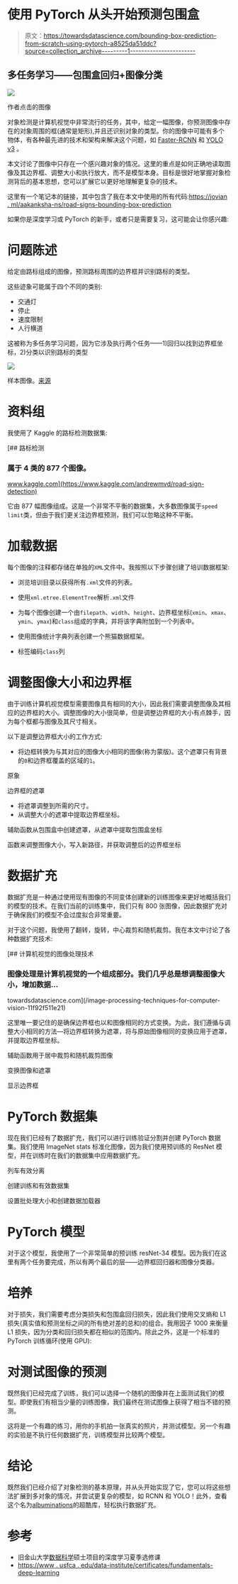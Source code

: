# 使用 PyTorch 从头开始预测包围盒

> 原文：<https://towardsdatascience.com/bounding-box-prediction-from-scratch-using-pytorch-a8525da51ddc?source=collection_archive---------1----------------------->

## 多任务学习——包围盒回归+图像分类

![](img/7348684e728b043333c9519486673de7.png)

作者点击的图像

对象检测是计算机视觉中非常流行的任务，其中，给定一幅图像，你预测图像中存在的对象周围的框(通常是矩形),并且还识别对象的类型。你的图像中可能有多个物体，有各种最先进的技术和架构来解决这个问题，如 [Faster-RCNN](https://arxiv.org/pdf/1506.01497.pdf) 和 [YOLO v3](https://pjreddie.com/media/files/papers/YOLOv3.pdf) 。

本文讨论了图像中只存在一个感兴趣对象的情况。这里的重点是如何正确地读取图像及其边界框、调整大小和执行放大，而不是模型本身。目标是很好地掌握对象检测背后的基本思想，您可以扩展它以更好地理解更复杂的技术。

这里有一个笔记本的链接，其中包含了我在本文中使用的所有代码:[https://jovian . ml/aakanksha-ns/road-signs-bounding-box-prediction](https://jovian.ml/aakanksha-ns/road-signs-bounding-box-prediction)

如果你是深度学习或 PyTorch 的新手，或者只是需要复习，这可能会让你感兴趣:

# 问题陈述

给定由路标组成的图像，预测路标周围的边界框并识别路标的类型。

这些迹象可能属于四个不同的类别:

*   交通灯
*   停止
*   速度限制
*   人行横道

这被称为多任务学习问题，因为它涉及执行两个任务——1)回归以找到边界框坐标，2)分类以识别路标的类型

![](img/fa2d18a26d89e185418257ff03405221.png)

样本图像。[来源](https://www.kaggle.com/andrewmvd/road-sign-detection)

# 资料组

我使用了 Kaggle 的路标检测数据集:

[](https://www.kaggle.com/andrewmvd/road-sign-detection) [## 路标检测

### 属于 4 类的 877 个图像。

www.kaggle.com](https://www.kaggle.com/andrewmvd/road-sign-detection) 

它由 877 幅图像组成。这是一个非常不平衡的数据集，大多数图像属于`speed limit`类，但由于我们更关注边界框预测，我们可以忽略这种不平衡。

# 加载数据

每个图像的注释都存储在单独的`XML`文件中。我按照以下步骤创建了培训数据框架:

*   浏览培训目录以获得所有`.xml`文件的列表。
*   使用`xml.etree.ElementTree`解析`.xml`文件
*   为每个图像创建一个由`filepath`、`width`、`height`、边界框坐标(`xmin`、`xmax`、`ymin`、`ymax`)和`class`组成的字典，并将该字典附加到一个列表中。
*   使用图像统计字典列表创建一个熊猫数据框架。

*   标签编码`class`列

# 调整图像大小和边界框

由于训练计算机视觉模型需要图像具有相同的大小，因此我们需要调整图像及其相应的边界框的大小。调整图像的大小很简单，但是调整边界框的大小有点棘手，因为每个框都与图像及其尺寸相关。

以下是调整边界框大小的工作方式:

*   将边框转换为与其对应的图像大小相同的图像(称为蒙版)。这个遮罩只有背景的`0`和边界框覆盖的区域的`1`。

原象

边界框的遮罩

*   将遮罩调整到所需的尺寸。
*   从调整大小的遮罩中提取边界框坐标。

辅助函数从包围盒中创建遮罩，从遮罩中提取包围盒坐标

函数来调整图像大小，写入新路径，并获取调整后的边界框坐标

# 数据扩充

数据扩充是一种通过使用现有图像的不同变体创建新的训练图像来更好地概括我们的模型的技术。在我们当前的训练集中，我们只有 800 张图像，因此数据扩充对于确保我们的模型不会过度拟合非常重要。

对于这个问题，我使用了翻转，旋转，中心裁剪和随机裁剪。我在本文中讨论了各种数据扩充技术:

[](/image-processing-techniques-for-computer-vision-11f92f511e21) [## 计算机视觉的图像处理技术

### 图像处理是计算机视觉的一个组成部分。我们几乎总是想调整图像大小，增加数据…

towardsdatascience.com](/image-processing-techniques-for-computer-vision-11f92f511e21) 

这里唯一要记住的是确保边界框也以和图像相同的方式变换。为此，我们遵循与调整大小相同的方法—将边界框转换为遮罩，将与原始图像相同的变换应用于遮罩，并提取边界框坐标。

辅助函数用于居中裁剪和随机裁剪图像

变换图像和遮罩

显示边界框

# PyTorch 数据集

现在我们已经有了数据扩充，我们可以进行训练验证分割并创建 PyTorch 数据集。我们使用 ImageNet stats 标准化图像，因为我们使用预训练的 ResNet 模型，并在训练时在我们的数据集中应用数据扩充。

列车有效分离

创建训练和有效数据集

设置批处理大小和创建数据加载器

# PyTorch 模型

对于这个模型，我使用了一个非常简单的预训练 resNet-34 模型。因为我们在这里有两个任务要完成，所以有两个最后的层——边界框回归器和图像分类器。

# 培养

对于损失，我们需要考虑分类损失和包围盒回归损失，因此我们使用交叉熵和 L1 损失(真实值和预测坐标之间的所有绝对差的总和)的组合。我用因子 1000 来衡量 L1 损失，因为分类和回归损失都在相似的范围内。除此之外，这是一个标准的 PyTorch 训练循环(使用 GPU):

# 对测试图像的预测

既然我们已经完成了训练，我们可以选择一个随机的图像并在上面测试我们的模型。即使我们有相当少量的训练图像，我们最终在测试图像上获得了相当不错的预测。

这将是一个有趣的练习，用你的手机拍一张真实的照片，并测试模型。另一个有趣的实验是不执行任何数据扩充，训练模型并比较两个模型。

# 结论

既然我们已经介绍了对象检测的基本原理，并从头开始实现了它，您可以将这些想法扩展到多对象的情况，并尝试更复杂的模型，如 RCNN 和 YOLO！此外，查看这个名为[albuminations](https://github.com/albumentations-team/albumentations)的超酷库，轻松执行数据扩充。

# 参考

*   旧金山大学[数据科学](https://www.usfca.edu/arts-sciences/graduate-programs/data-science)硕士项目的深度学习夏季选修课
*   [https://www . usfca . edu/data-institute/certificates/fundamentals-deep-learning](https://www.usfca.edu/data-institute/certificates/fundamentals-deep-learning)